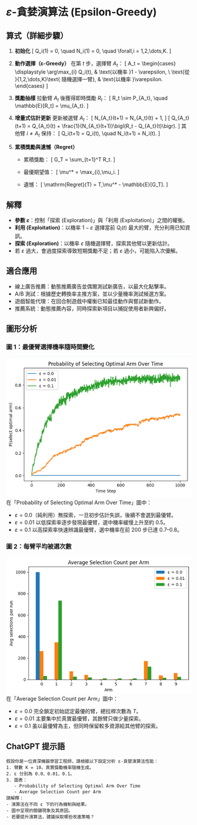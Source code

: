 # $\varepsilon$-貪婪演算法 (Epsilon-Greedy)

## 算式（詳細步驟）

1. **初始化**
   \[
     Q_i(1) = 0,
     \quad N_i(1) = 0,
     \quad \forall\,i = 1,2,\dots,K.
   \]

2. **動作選擇（ε-Greedy）**
   在第 $t$ 步，選擇臂 $A_t$：
   \[
     A_t =
     \begin{cases}
       \displaystyle \arg\max_{i} Q_i(t), & \text{以機率 }1 - \varepsilon, \\
       \text{從 }\{1,2,\dots,K\}\text{ 隨機選擇一臂}, & \text{以機率 }\varepsilon.
     \end{cases}
   \]

3. **獎勵抽樣**
   拉動臂 $A_t$ 後獲得即時獎勵 $R_t$：
   \[
     R_t \sim P_{A_t},
     \quad \mathbb{E}[R_t] = \mu_{A_t}.
   \]

4. **增量式估計更新**
   更新被選臂 $A_t$：
   \[
     N_{A_t}(t+1) = N_{A_t}(t) + 1,
   \]
   \[
     Q_{A_t}(t+1) = Q_{A_t}(t) + \frac{1}{N_{A_t}(t+1)}\bigl(R_t - Q_{A_t}(t)\bigr).
   \]
   其他臂 $i \neq A_t$ 保持：
   \[
     Q_i(t+1) = Q_i(t),
     \quad N_i(t+1) = N_i(t).
   \]

5. **累積獎勵與遺憾（Regret）**

   - 累積獎勵：
     \[
       G_T = \sum_{t=1}^T R_t.
     \]

   - 最優期望值：
     \[
       \mu^* = \max_{i}\,\mu_i.
     \]

   - 遺憾：
     \[
       \mathrm{Regret}(T)
       = T\,\mu^* - \mathbb{E}[G_T].
     \]

## 解釋

- **參數 $\varepsilon$**：控制「探索 (Exploration)」與「利用 (Exploitation)」之間的權衡。
- **利用 (Exploitation)**：以機率 $1 - \varepsilon$ 選擇當前 $Q_i(t)$ 最大的臂，充分利用已知資訊。
- **探索 (Exploration)**：以機率 $\varepsilon$ 隨機選擇臂，探索其他臂以更新估計。
- 若 $\varepsilon$ 過大，會過度探索導致短期獎勵不足；若 $\varepsilon$ 過小，可能陷入次優解。

## 適合應用

- 線上廣告推薦：動態推薦廣告並偶爾測試新廣告，以最大化點擊率。
- A/B 測試：根據歷史轉換率主推方案，並以少量機率測試候選方案。
- 遊戲智能代理：在回合制遊戲中權衡已知最佳動作與嘗試新動作。
- 推薦系統：動態推薦內容，同時探索新項目以捕捉使用者新興偏好。

## 圖形分析

### 圖 1：最優臂選擇機率隨時間變化
![](Result/1.png)
在「Probability of Selecting Optimal Arm Over Time」圖中：
- $\varepsilon = 0.0$（純利用）無探索，一旦初步估計失誤，後續不會選到最優臂。
- $\varepsilon = 0.01$ 以低探索率逐步發現最優臂，選中機率緩慢上升至約 0.5。
- $\varepsilon = 0.1$ 以高探索率快速辨識最優臂，選中機率在前 200 步已達 0.7–0.8。

### 圖 2：每臂平均被選次數
![](Result/2.png)
在「Average Selection Count per Arm」圖中：
- $\varepsilon = 0.0$ 完全鎖定初始認定最優的臂，總拉桿次數為 $T$。
- $\varepsilon = 0.01$ 主要集中於真實最優臂，其餘臂只做少量探索。
- $\varepsilon = 0.1$ 虽以最優臂為主，但同時保留較多資源給其他臂的探索。

## ChatGPT 提示語

```
假設你是一位資深機器學習工程師，請根據以下設定分析 ε-貪婪演算法性能：
1. 臂數 K = 10，真實獎勵機率隨機生成。
2. ε 分別為 0.0、0.01、0.1。
3. 圖表：
   - Probability of Selecting Optimal Arm Over Time
   - Average Selection Count per Arm
請解釋：
- 演算法在不同 ε 下的行為機制與結果。
- 圖中呈現的關鍵現象及其原因。
- 若要提升演算法，建議採取哪些改進策略？
```


